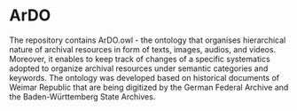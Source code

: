 # ArDO
The repository contains ArDO.owl - the ontology that organises hierarchical nature of archival resources in form of texts, images, audios, and videos. Moreover, it enables to keep track of changes of a specific systematics adopted to organize archival resources under semantic categories and keywords.
The ontology was developed based on historical documents of Weimar Republic that are being digitized by the German Federal Archive and the Baden-Württemberg State Archives. 
